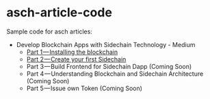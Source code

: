 # asch-article-code
Sample code for asch articles:

- Develop Blockchain Apps with Sidechain Technology - Medium
  - [Part 1 — Installing the blockchain](https://medium.com/aschplatform/develop-blockchain-apps-with-sidechain-technology-part-1-c5aa91c4602f)  
  - [Part 2 — Create your first Sidechain](https://medium.com/aschplatform/develop-blockchain-apps-with-sidechain-technology-part-2-b241d82f3058)  
  - Part 3 — Build Frontend for Sidechain Dapp (Coming Soon)  
  - Part 4 — Understanding Blockchain and Sidechain Architecture (Coming Soon)  
  - Part 5 — Issue own Token (Coming Soon)  
